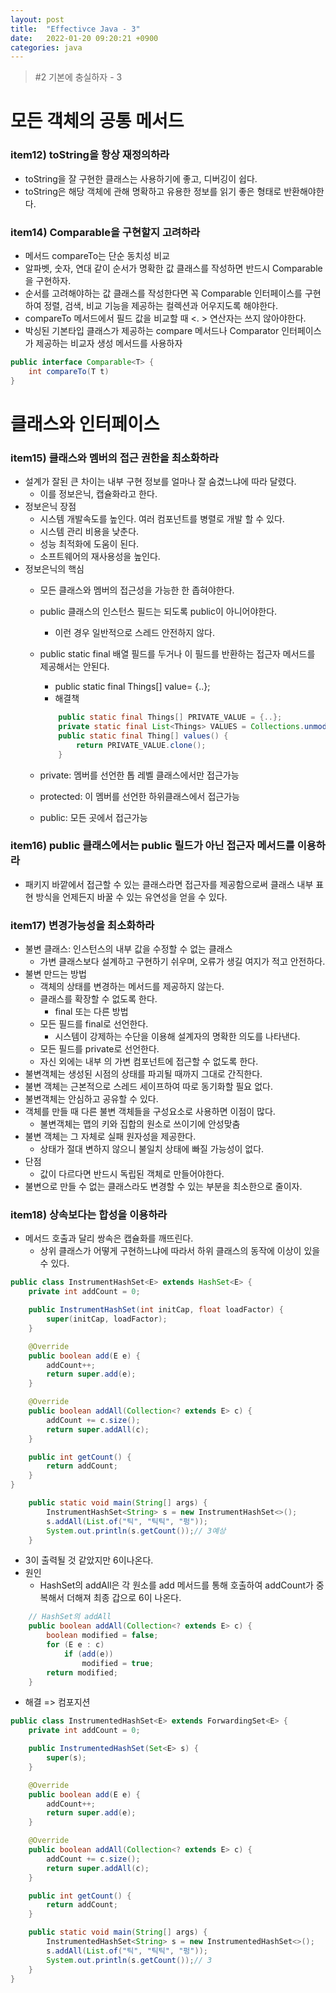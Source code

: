 ```yaml
---
layout: post
title:  "Effectivce Java - 3"
date:   2022-01-20 09:20:21 +0900
categories: java
---
```


> #2 기본에 충실하자 - 3

# 모든 객체의 공통 메서드

### item12) toString을 항상 재정의하라
- toString을 잘 구현한 클래스는 사용하기에 좋고, 디버깅이 쉽다.
- toString은 해당 객체에 관해 명확하고 유용한 정보를 읽기 좋은 형태로 반환해야한다.

### item14) Comparable을 구현할지 고려하라
- 메서드 compareTo는 단순 동치성 비교
- 알파벳, 숫자, 연대 같이 순서가 명확한 값 클래스를 작성하면 반드시 Comparable을 구현하자.
- 순서를 고려해야하는 값 클래스를 작성한다면 꼭 Comparable 인터페이스를 구현하여 정렬, 검색, 비교 기능을 제공하는 컬렉션과 어우지도록 해야한다.
- compareTo 메서드에서 필드 값을 비교할 때 <. > 연산자는 쓰지 않아야한다.
- 박싱된 기본타입 클래스가 제공하는 compare 메서드나 Comparator 인터페이스가 제공하는 비교자 생성 메서드를 사용하자

```java
public interface Comparable<T> {
    int compareTo(T t)
}
```

# 클래스와 인터페이스

### item15) 클래스와 멤버의 접근 권한을 최소화하라

- 설계가 잘된 큰 차이는 내부 구현 정보를 얼마나 잘 숨겼느냐에 따라 달렸다.
    - 이를 정보은닉, 캡슐화라고 한다.
- 정보은닉 장점
    - 시스템 개발속도를 높인다. 여러 컴포넌트를 병렬로 개발 할 수 있다.
    - 시스템 관리 비용을 낮춘다.
    - 성능 최적화에 도움이 된다.
    - 소프트웨어의 재사용성을 높인다.
- 정보은닉의 핵심
    - 모든 클래스와 멤버의 접근성을 가능한 한 좁혀야한다.
    - public 클래스의 인스턴스 필드는 되도록 public이 아니어야한다.
        - 이런 경우 일반적으로 스레드 안전하지 않다.
    - public static final 배열 필드를 두거나 이 필드를 반환하는 접근자 메서드를 제공해서는 안된다.
        - public static final Things[] value= {..};
        - 해결책

        ```java
            public static final Things[] PRIVATE_VALUE = {..};
            private static final List<Things> VALUES = Collections.unmodifieableList(Arrays.asList(PRIVATE_VALUE)) // 1
            public static final Thing[] values() {
                return PRIVATE_VALUE.clone();
            }
        ```

    - private: 멤버를 선언한 톱 레벨 클래스에서만 접근가능
    - protected: 이 멤버를 선언한 하위클래스에서 접근가능
    - public: 모든 곳에서 접근가능

### item16) public 클래스에서는 public 릴드가 아닌 접근자 메서드를 이용하라
- 패키지 바깥에서 접근할 수 있는 클래스라면 접근자를 제공함으로써 클래스 내부 표현 방식을 언제든지 바꿀 수 있는 유연성을 얻을 수 있다.


### item17) 변경가능성을 최소화하라
- 불변 클래스: 인스턴스의 내부 값을 수정할 수 없는 클래스
    - 가변 클래스보다 설계하고 구현하기 쉬우며, 오류가 생길 여지가 적고 안전하다.
- 불변 만드는 방법
    - 객체의 상태를 변경하는 메서드를 제공하지 않는다.
    - 클래스를 확장할 수 없도록 한다.
        - final 또는 다른 방법
    - 모든 필드를 final로 선언한다.
        - 시스템이 강제하는 수단을 이용해 설계자의 명확한 의도를 나타낸다.
    - 모든 필드를 private로 선언한다.
    - 자신 외에는 내부 의 가변 컴포넌트에 접근할 수 없도록 한다.
- 불변객체는 생성된 시점의 상태를 파괴될 때까지 그대로 간직한다.
- 불변 객체는 근본적으로 스레드 세이프하여 따로 동기화할 필요 없다.
- 불변객체는 안심하고 공유할 수 있다.
- 객체를 만들 때 다른 불변 객체들을 구성요소로 사용하면 이점이 많다.
    - 불변객체는 맵의 키와 집합의 원소로 쓰이기에 안성맞춤
- 불변 객체는 그 자체로 실패 원자성을 제공한다.
    - 상태가 절대 변하지 않으니 불일치 상태에 빠질 가능성이 없다.
- 단점
    - 값이 다르다면 반드시 독립된 객체로 만들어야한다.
- 불변으로 만들 수 없는 클래스라도 변경할 수 있는 부분을 최소한으로 줄이자.

### item18) 상속보다는 합성을 이용하라
- 메서드 호출과 달리 쌍속은 캡슐화를 깨뜨린다.
    - 상위 클래스가 어떻게 구현하느냐에 따라서 하위 클래스의 동작에 이상이 있을 수 있다.

```java
public class InstrumentHashSet<E> extends HashSet<E> {
    private int addCount = 0;

    public InstrumentHashSet(int initCap, float loadFactor) {
        super(initCap, loadFactor);
    }

    @Override
    public boolean add(E e) {
        addCount++;
        return super.add(e);
    }

    @Override
    public boolean addAll(Collection<? extends E> c) {
        addCount += c.size();
        return super.addAll(c);
    }

    public int getCount() {
        return addCount;
    }
}

    public static void main(String[] args) {
        InstrumentHashSet<String> s = new InstrumentHashSet<>();
        s.addAll(List.of("틱", "틱틱", "펑")); 
        System.out.println(s.getCount());// 3예상
    }

```

- 3이 출력될 것  같았지만 6이나온다.
- 원인
    - HashSet의 addAll은 각 원소를 add 메서드를 통해 호출하여 addCount가 중복해서 더해져 최종 갑으로 6이 나온다.
```java
    // HashSet의 addAll
    public boolean addAll(Collection<? extends E> c) {
        boolean modified = false;
        for (E e : c)
            if (add(e))
                modified = true;
        return modified;
    }

```

- 해결 => 컴포지션

```java
public class InstrumentedHashSet<E> extends ForwardingSet<E> {
    private int addCount = 0;

    public InstrumentedHashSet(Set<E> s) {
        super(s);
    }

    @Override
    public boolean add(E e) {
        addCount++;
        return super.add(e);
    }

    @Override
    public boolean addAll(Collection<? extends E> c) {
        addCount += c.size();
        return super.addAll(c);
    }

    public int getCount() {
        return addCount;
    }

    public static void main(String[] args) {
        InstrumentedHashSet<String> s = new InstrumentedHashSet<>();
        s.addAll(List.of("틱", "틱틱", "펑"));
        System.out.println(s.getCount());// 3
    }
}
```



